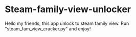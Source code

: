 # Steam-family-view-unlocker
Hello my friends, this app unlock to steam family view. Run "steam_fam_view_cracker.py" and enjoy!
